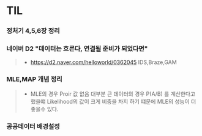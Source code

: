 # TIL

### 정처기 4,5,6장 정리

### 네이버 D2 "데이터는 흐른다, 연결될 준비가 되었다면"
> - https://d2.naver.com/helloworld/0362045 
IDS,Braze,GAM

### MLE,MAP 개념 정리
> - MLE의 경우 Proir 값 없음 대부분 큰 데이터의 경우 P(A/B) 를 계산한다고 했을떄 Likelihood의 값이 크게 비중을 차지 하기 떄문에 MLE의 성능이 더 좋을수 있다.

### 공공데이터 배경설정